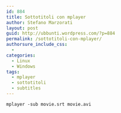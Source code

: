 ```yaml
---
id: 884
title: Sottotitoli con mplayer
author: Stefano Marzorati
layout: post
guid: http://ubbunti.wordpress.com/?p=884
permalink: /sottotitoli-con-mplayer/
authorsure_include_css:
  - 
categories:
  - Linux
  - Windows
tags:
  - mplayer
  - sottotitoli
  - subtitles
---
```

`mplayer -sub movie.srt movie.avi`